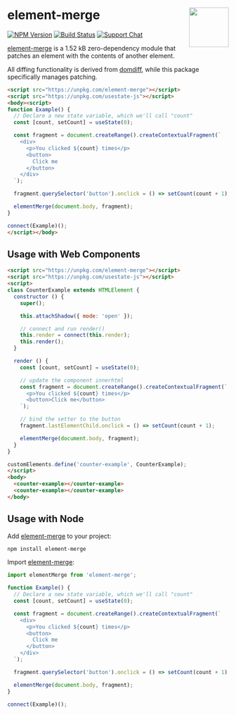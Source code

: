 # element-merge [<img src="https://jonneal.dev/js-logo.svg" alt="" width="90" height="90" align="right">][element-merge]

[![NPM Version][npm-img]][npm-url]
[![Build Status][cli-img]][cli-url]
[![Support Chat][git-img]][git-url]

[element-merge] is a 1.52 kB zero-dependency module that patches an
element with the contents of another element.

All diffing functionality is derived from [domdiff], while this package
specifically manages patching.

```html
<script src="https://unpkg.com/element-merge"></script>
<script src="https://unpkg.com/usestate-js"></script>
<body><script>
function Example() {
  // Declare a new state variable, which we'll call "count"
  const [count, setCount] = useState(0);

  const fragment = document.createRange().createContextualFragment(`
    <div>
      <p>You clicked ${count} times</p>
      <button>
        Click me
      </button>
    </div>
  `);

  fragment.querySelector('button').onclick = () => setCount(count + 1);

  elementMerge(document.body, fragment);
}

connect(Example)();
</script></body>
```

## Usage with Web Components

```html
<script src="https://unpkg.com/element-merge"></script>
<script src="https://unpkg.com/usestate-js"></script>
<script>
class CounterExample extends HTMLElement {
  constructor () {
    super();

    this.attachShadow({ mode: 'open' });

    // connect and run render()
    this.render = connect(this.render);
    this.render();
  }

  render () {
    const [count, setCount] = useState(0);

    // update the component innerhtml
    const fragment = document.createRange().createContextualFragment(`
      <p>You clicked ${count} times</p>
      <button>Click me</button>
    `);

    // bind the setter to the button
    fragment.lastElementChild.onclick = () => setCount(count + 1);

    elementMerge(document.body, fragment);
  }
}

customElements.define('counter-example', CounterExample);
</script>
<body>
  <counter-example></counter-example>
  <counter-example></counter-example>
</body>
```

## Usage with Node

Add [element-merge] to your project:

```bash
npm install element-merge
```

Import [element-merge]:

```js
import elementMerge from 'element-merge';

function Example() {
  // Declare a new state variable, which we'll call "count"
  const [count, setCount] = useState(0);

  const fragment = document.createRange().createContextualFragment(`
    <div>
      <p>You clicked ${count} times</p>
      <button>
        Click me
      </button>
    </div>
  `);

  fragment.querySelector('button').onclick = () => setCount(count + 1);

  elementMerge(document.body, fragment);
}

connect(Example)();
```

[cli-img]: https://img.shields.io/travis/jonathantneal/element-merge.svg
[cli-url]: https://travis-ci.org/jonathantneal/element-merge
[git-img]: https://img.shields.io/badge/support-chat-blue.svg
[git-url]: https://gitter.im/postcss/postcss
[npm-img]: https://img.shields.io/npm/v/element-merge.svg
[npm-url]: https://www.npmjs.com/package/element-merge

[domdiff]: https://github.com/WebReflection/domdiff
[element-merge]: https://github.com/jonathantneal/element-merge
